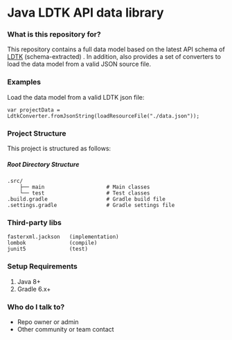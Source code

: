 # Java LDTK API data library

### What is this repository for? ###

This repository contains a full data model based on the latest API schema of [LDTK](https://ldtk.io/) (schema-extracted)
. In addition, also provides a set of converters to load the data model from a valid JSON source file.

### Examples ##

Load the data model from a valid LDTK json file:

`var projectData = LdtkConverter.fromJsonString(loadResourceFile("./data.json"));`

### Project Structure ###

This project is structured as follows:

##### Root Directory Structure #####

    .src/
        ├── main                    # Main classes
        └── test                    # Test classes
    .build.gradle                   # Gradle build file
    .settings.gradle                # Gradle settings file

### Third-party libs ###

    fasterxml.jackson   (implementation)
    lombok              (compile)
    junit5              (test)

### Setup Requirements ###

1. Java 8+
2. Gradle 6.x+

### Who do I talk to? ###

* Repo owner or admin
* Other community or team contact
